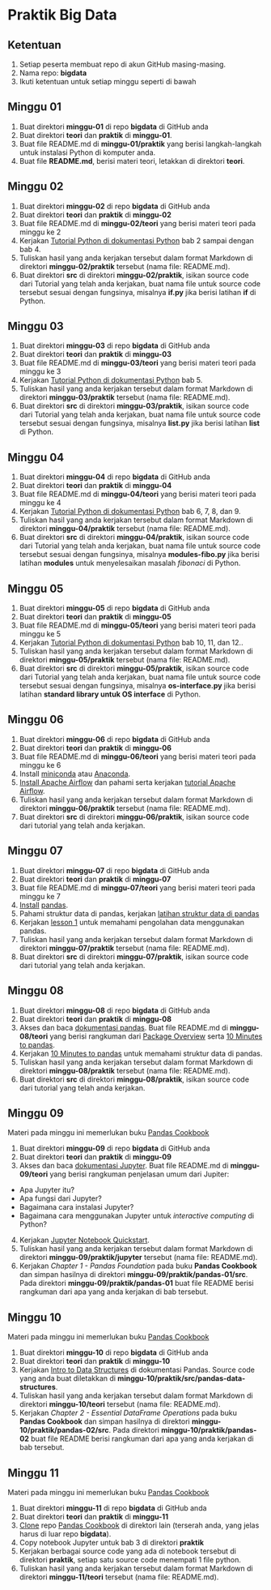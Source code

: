 # Praktik Big Data

## Ketentuan

1.  Setiap peserta membuat repo di akun GitHub masing-masing.
2.  Nama repo: **bigdata**
3.  Ikuti ketentuan untuk setiap minggu seperti di bawah

## Minggu 01

1.  Buat direktori **minggu-01** di repo **bigdata** di GitHub anda
2.  Buat direktori **teori** dan **praktik** di **minggu-01**.
3.  Buat file README.md di **minggu-01/praktik** yang berisi langkah-langkah untuk instalasi Python di komputer anda.
4.  Buat file **README.md**, berisi materi teori, letakkan di direktori **teori**.

## Minggu 02

1.  Buat direktori **minggu-02** di repo **bigdata** di GitHub anda
2.  Buat direktori **teori** dan **praktik** di **minggu-02**
3.  Buat file README.md di **minggu-02/teori** yang berisi materi teori pada minggu ke 2
4.  Kerjakan [Tutorial Python di dokumentasi Python](https://docs.python.org/3/tutorial/index.html) bab 2 sampai dengan bab 4.
5.  Tuliskan hasil yang anda kerjakan tersebut dalam format Markdown di direktori **minggu-02/praktik** tersebut (nama file: README.md).
6.  Buat direktori **src** di direktori **minggu-02/praktik**, isikan source code dari Tutorial yang telah anda kerjakan, buat nama file untuk source code tersebut sesuai dengan fungsinya, misalnya **if.py** jika berisi latihan **if** di Python.

## Minggu 03

1.  Buat direktori **minggu-03** di repo **bigdata** di GitHub anda
2.  Buat direktori **teori** dan **praktik** di **minggu-03**
3.  Buat file README.md di **minggu-03/teori** yang berisi materi teori pada minggu ke 3
4.  Kerjakan [Tutorial Python di dokumentasi Python](https://docs.python.org/3/tutorial/index.html) bab 5.
5.  Tuliskan hasil yang anda kerjakan tersebut dalam format Markdown di direktori **minggu-03/praktik** tersebut (nama file: README.md).
6.  Buat direktori **src** di direktori **minggu-03/praktik**, isikan source code dari Tutorial yang telah anda kerjakan, buat nama file untuk source code tersebut sesuai dengan fungsinya, misalnya **list.py** jika berisi latihan **list** di Python.

## Minggu 04

1.  Buat direktori **minggu-04** di repo **bigdata** di GitHub anda
2.  Buat direktori **teori** dan **praktik** di **minggu-04**
3.  Buat file README.md di **minggu-04/teori** yang berisi materi teori pada minggu ke 4
4.  Kerjakan [Tutorial Python di dokumentasi Python](https://docs.python.org/3/tutorial/index.html) bab 6, 7, 8, dan 9.
5.  Tuliskan hasil yang anda kerjakan tersebut dalam format Markdown di direktori **minggu-04/praktik** tersebut (nama file: README.md).
6.  Buat direktori **src** di direktori **minggu-04/praktik**, isikan source code dari Tutorial yang telah anda kerjakan, buat nama file untuk source code tersebut sesuai dengan fungsinya, misalnya **modules-fibo.py** jika berisi latihan **modules** untuk menyelesaikan masalah *fibonaci* di Python.

## Minggu 05

1.  Buat direktori **minggu-05** di repo **bigdata** di GitHub anda
2.  Buat direktori **teori** dan **praktik** di **minggu-05**
3.  Buat file README.md di **minggu-05/teori** yang berisi materi teori pada minggu ke 5
4.  Kerjakan [Tutorial Python di dokumentasi Python](https://docs.python.org/3/tutorial/index.html) bab 10, 11, dan 12..
5.  Tuliskan hasil yang anda kerjakan tersebut dalam format Markdown di direktori **minggu-05/praktik** tersebut (nama file: README.md).
6.  Buat direktori **src** di direktori **minggu-05/praktik**, isikan source code dari Tutorial yang telah anda kerjakan, buat nama file untuk source code tersebut sesuai dengan fungsinya, misalnya **os-interface.py** jika berisi latihan **standard library untuk OS interface** di Python.

## Minggu 06

1.  Buat direktori **minggu-06** di repo **bigdata** di GitHub anda
2.  Buat direktori **teori** dan **praktik** di **minggu-06**
3.  Buat file README.md di **minggu-06/teori** yang berisi materi teori pada minggu ke 6
4.  Install [miniconda](https://conda.io/miniconda.html) atau [Anaconda](https://www.anaconda.com/download).
5.  [Install Apache Airflow](https://airflow.apache.org/installation.html) dan pahami serta kerjakan [tutorial Apache Airflow](https://airflow.apache.org/tutorial.html).
6.  Tuliskan hasil yang anda kerjakan tersebut dalam format Markdown di direktori **minggu-06/praktik** tersebut (nama file: README.md).
7.  Buat direktori **src** di direktori **minggu-06/praktik**, isikan source code dari tutorial yang telah anda kerjakan.

## Minggu 07

1.  Buat direktori **minggu-07** di repo **bigdata** di GitHub anda
2.  Buat direktori **teori** dan **praktik** di **minggu-07**
3.  Buat file README.md di **minggu-07/teori** yang berisi materi teori pada minggu ke 7
4.  [Install](http://pandas.pydata.org/pandas-docs/stable/install.html) [pandas](https://pandas.pydata.org/). 
5.  Pahami struktur data di pandas, kerjakan [latihan struktur data di pandas](http://pandas.pydata.org/pandas-docs/stable/dsintro.html)
6.  Kerjakan [lesson 1](http://nbviewer.jupyter.org/urls/bitbucket.org/hrojas/learn-pandas/raw/master/lessons/01%20-%20Lesson.ipynb) untuk memahami pengolahan data menggunakan pandas.
7.  Tuliskan hasil yang anda kerjakan tersebut dalam format Markdown di direktori **minggu-07/praktik** tersebut (nama file: README.md).
8.  Buat direktori **src** di direktori **minggu-07/praktik**, isikan source code dari tutorial yang telah anda kerjakan.

## Minggu 08

1.  Buat direktori **minggu-08** di repo **bigdata** di GitHub anda
2.  Buat direktori **teori** dan **praktik** di **minggu-08**
3.  Akses dan baca [dokumentasi pandas](http://pandas.pydata.org/pandas-docs/stable/index.html). Buat file README.md di **minggu-08/teori** yang berisi rangkuman dari [Package Overview](http://pandas.pydata.org/pandas-docs/stable/overview.html) serta [10 Minutes to pandas](http://pandas.pydata.org/pandas-docs/stable/10min.html).
4.  Kerjakan [10 Minutes to pandas](http://pandas.pydata.org/pandas-docs/stable/10min.html) untuk memahami struktur data di pandas.
5.  Tuliskan hasil yang anda kerjakan tersebut dalam format Markdown di direktori **minggu-08/praktik** tersebut (nama file: README.md).
6.  Buat direktori **src** di direktori **minggu-08/praktik**, isikan source code dari tutorial yang telah anda kerjakan.

## Minggu 09

Materi pada minggu ini memerlukan buku [Pandas Cookbook](https://www.packtpub.com/big-data-and-business-intelligence/pandas-cookbook)

1.  Buat direktori **minggu-09** di repo **bigdata** di GitHub anda
2.  Buat direktori **teori** dan **praktik** di **minggu-09**
3.  Akses dan baca [dokumentasi Jupyter](http://jupyter.org/documentation). Buat file README.md di **minggu-09/teori** yang berisi rangkuman penjelasan umum dari Jupiter: 
  * Apa Jupyter itu? 
  * Apa fungsi dari Jupyter?
  * Bagaimana cara instalasi Jupyter?
  * Bagaimana cara menggunakan Jupyter untuk _interactive computing_ di Python?
4.  Kerjakan [Jupyter Notebook Quickstart](https://jupyter.readthedocs.io/en/latest/content-quickstart.html).
5.  Tuliskan hasil yang anda kerjakan tersebut dalam format Markdown di direktori **minggu-09/praktik/jupyter** tersebut (nama file: README.md).
6.  Kerjakan _Chapter 1 - Pandas Foundation_ pada buku **Pandas Cookbook** dan simpan hasilnya di direktori **minggu-09/praktik/pandas-01/src**. Pada direktori **minggu-09/praktik/pandas-01** buat file README berisi rangkuman dari apa yang anda kerjakan di bab tersebut.

## Minggu 10

Materi pada minggu ini memerlukan buku [Pandas Cookbook](https://www.packtpub.com/big-data-and-business-intelligence/pandas-cookbook)

1.  Buat direktori **minggu-10** di repo **bigdata** di GitHub anda
2.  Buat direktori **teori** dan **praktik** di **minggu-10**
3.  Kerjakan [Intro to Data Structures](http://pandas.pydata.org/pandas-docs/stable/dsintro.html) di dokumentasi Pandas. Source code yang anda buat diletakkan di **minggu-10/praktik/src/pandas-data-structures**.
4.  Tuliskan hasil yang anda kerjakan tersebut dalam format Markdown di direktori **minggu-10/teori** tersebut (nama file: README.md).
6.  Kerjakan _Chapter 2 - Essential DataFrame Operations_ pada buku **Pandas Cookbook** dan simpan hasilnya di direktori **minggu-10/praktik/pandas-02/src**. Pada direktori **minggu-10/praktik/pandas-02** buat file README berisi rangkuman dari apa yang anda kerjakan di bab tersebut.

## Minggu 11

Materi pada minggu ini memerlukan buku [Pandas Cookbook](https://www.packtpub.com/big-data-and-business-intelligence/pandas-cookbook)

1.  Buat direktori **minggu-11** di repo **bigdata** di GitHub anda
2.  Buat direktori **teori** dan **praktik** di **minggu-11**
3.  [Clone](https://help.github.com/articles/cloning-a-repository/) repo [Pandas Cookbook](https://github.com/PacktPublishing/Pandas-Cookbook) di direktori lain (terserah anda, yang jelas harus di luar repo **bigdata**).
4.  Copy notebook Jupyter untuk bab 3 di direktori **praktik**
5.  Kerjakan berbagai source code yang ada di notebook tersebut di direktori **praktik**, setiap satu source code menempati 1 file python.
6.  Tuliskan hasil yang anda kerjakan tersebut dalam format Markdown di direktori **minggu-11/teori** tersebut (nama file: README.md).

